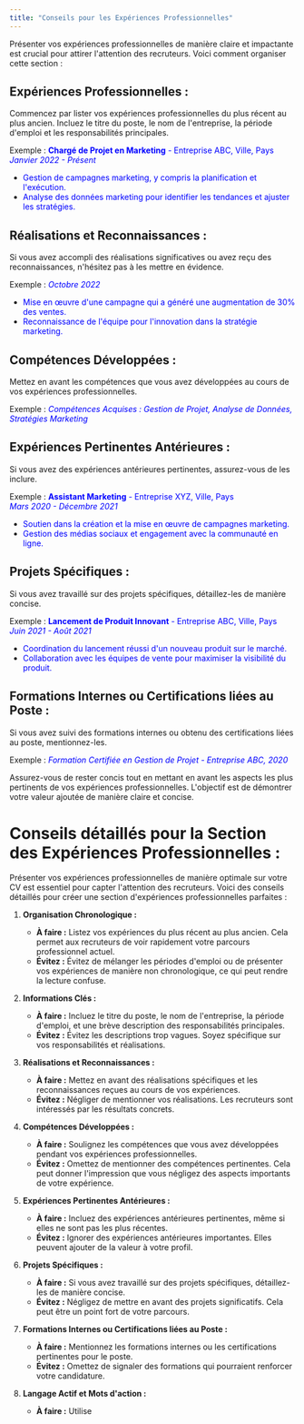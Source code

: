 ```yaml
---
title: "Conseils pour les Expériences Professionnelles"
---
```


Présenter vos expériences professionnelles de manière claire et impactante est crucial pour attirer l'attention des recruteurs. Voici comment organiser cette section :

## Expériences Professionnelles :

Commencez par lister vos expériences professionnelles du plus récent au plus ancien.
Incluez le titre du poste, le nom de l'entreprise, la période d'emploi et les responsabilités principales.

Exemple :
<span style="color: blue;">**Chargé de Projet en Marketing** - Entreprise ABC, Ville, Pays</span>  
<span style="color: blue;">*Janvier 2022 - Présent*</span>  
- <span style="color: blue;">Gestion de campagnes marketing, y compris la planification et l'exécution.</span>  
- <span style="color: blue;">Analyse des données marketing pour identifier les tendances et ajuster les stratégies.</span>

## Réalisations et Reconnaissances :

Si vous avez accompli des réalisations significatives ou avez reçu des reconnaissances, n'hésitez pas à les mettre en évidence.

Exemple :
<span style="color: blue;">*Octobre 2022*</span>  
- <span style="color: blue;">Mise en œuvre d'une campagne qui a généré une augmentation de 30% des ventes.</span>  
- <span style="color: blue;">Reconnaissance de l'équipe pour l'innovation dans la stratégie marketing.</span>

## Compétences Développées :

Mettez en avant les compétences que vous avez développées au cours de vos expériences professionnelles.

Exemple :
<span style="color: blue;">*Compétences Acquises : Gestion de Projet, Analyse de Données, Stratégies Marketing*</span>

## Expériences Pertinentes Antérieures :

Si vous avez des expériences antérieures pertinentes, assurez-vous de les inclure.

Exemple :
<span style="color: blue;">**Assistant Marketing** - Entreprise XYZ, Ville, Pays</span>  
<span style="color: blue;">*Mars 2020 - Décembre 2021*</span>  
- <span style="color: blue;">Soutien dans la création et la mise en œuvre de campagnes marketing.</span>  
- <span style="color: blue;">Gestion des médias sociaux et engagement avec la communauté en ligne.</span>

## Projets Spécifiques :

Si vous avez travaillé sur des projets spécifiques, détaillez-les de manière concise.

Exemple :
<span style="color: blue;">**Lancement de Produit Innovant** - Entreprise ABC, Ville, Pays</span>  
<span style="color: blue;">*Juin 2021 - Août 2021*</span>  
- <span style="color: blue;">Coordination du lancement réussi d'un nouveau produit sur le marché.</span>  
- <span style="color: blue;">Collaboration avec les équipes de vente pour maximiser la visibilité du produit.</span>

## Formations Internes ou Certifications liées au Poste :

Si vous avez suivi des formations internes ou obtenu des certifications liées au poste, mentionnez-les.

Exemple :
<span style="color: blue;">*Formation Certifiée en Gestion de Projet - Entreprise ABC, 2020*</span>

Assurez-vous de rester concis tout en mettant en avant les aspects les plus pertinents de vos expériences professionnelles. L'objectif est de démontrer votre valeur ajoutée de manière claire et concise.

# Conseils détaillés pour la Section des Expériences Professionnelles :

Présenter vos expériences professionnelles de manière optimale sur votre CV est essentiel pour capter l'attention des recruteurs. Voici des conseils détaillés pour créer une section d'expériences professionnelles parfaites :

1. **Organisation Chronologique :**
    - **À faire :** Listez vos expériences du plus récent au plus ancien. Cela permet aux recruteurs de voir rapidement votre parcours professionnel actuel.
    - **Évitez :** Évitez de mélanger les périodes d'emploi ou de présenter vos expériences de manière non chronologique, ce qui peut rendre la lecture confuse.

2. **Informations Clés :**
    - **À faire :** Incluez le titre du poste, le nom de l'entreprise, la période d'emploi, et une brève description des responsabilités principales.
    - **Évitez :** Évitez les descriptions trop vagues. Soyez spécifique sur vos responsabilités et réalisations.

3. **Réalisations et Reconnaissances :**
    - **À faire :** Mettez en avant des réalisations spécifiques et les reconnaissances reçues au cours de vos expériences.
    - **Évitez :** Négliger de mentionner vos réalisations. Les recruteurs sont intéressés par les résultats concrets.

4. **Compétences Développées :**
    - **À faire :** Soulignez les compétences que vous avez développées pendant vos expériences professionnelles.
    - **Évitez :** Omettez de mentionner des compétences pertinentes. Cela peut donner l'impression que vous négligez des aspects importants de votre expérience.

5. **Expériences Pertinentes Antérieures :**
    - **À faire :** Incluez des expériences antérieures pertinentes, même si elles ne sont pas les plus récentes.
    - **Évitez :** Ignorer des expériences antérieures importantes. Elles peuvent ajouter de la valeur à votre profil.

6. **Projets Spécifiques :**
    - **À faire :** Si vous avez travaillé sur des projets spécifiques, détaillez-les de manière concise.
    - **Évitez :** Négligez de mettre en avant des projets significatifs. Cela peut être un point fort de votre parcours.

7. **Formations Internes ou Certifications liées au Poste :**
    - **À faire :** Mentionnez les formations internes ou les certifications pertinentes pour le poste.
    - **Évitez :** Omettez de signaler des formations qui pourraient renforcer votre candidature.

8. **Langage Actif et Mots d'action :**
    - **À faire :** Utilise
